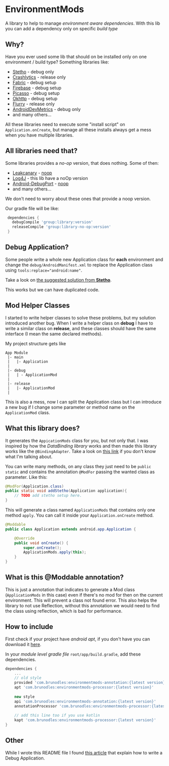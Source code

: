 # EnvironmentMods

A library to help to manage *environment aware dependencies*.
With this lib you can add a dependency only on specific *build type*

## Why?
Have you ever used some lib that should on be installed only on one environment / build type?
Something libraries like:
* [Stetho](http://facebook.github.io/stetho/) - debug only
* [Crashlytics](https://fabric.io/kits/android/crashlytics) - release only
* [Fabric](https://get.fabric.io/android) - debug setup
* [Firebase](https://www.firebase.com/) - debug setup
* [Picasso](https://github.com/square/picasso) - debug setup
* [Okhttp](https://github.com/square/okhttp) - debug setup
* [Flurry](https://developer.yahoo.com/flurry/docs/integrateflurry/android/) - release only
* [AndroidDevMetrics](https://github.com/frogermcs/AndroidDevMetrics) - debug only
* and many others...

All these libraries need to execute some "install script" on `Application.onCreate`, but manage all these
installs always get a mess when you have multiple libraries.


## All libraries need that?
Some libraries provides a *no-op* version, that does nothing.
Some of then:
* [Leakcanary](https://github.com/square/leakcanary) - [noop](https://github.com/square/leakcanary#getting-started)
* [Log4J](http://logging.apache.org/log4j/2.x/) - this lib have a noOp version
* [Android-DebugPort](https://github.com/jasonwyatt/Android-DebugPort) - [noop](https://github.com/jasonwyatt/Android-DebugPort-NOOP)
* and many others...

We don't need to worry about these ones that provide a noop version.

Our gradle file will be like:
```gradle
 dependencies {
   debugCompile 'group:library:version'
   releaseCompile 'group:library-no-op:version'
 }
```


## Debug Application?
Some people write a whole new Application class for **each** environment and change the `debug/AndroidManifest.xml` to replace
 the Application class using `tools:replace="android:name"`.

Take a look on [the suggested solution from **Stetho**](https://github.com/facebook/stetho/blob/master/stetho-sample/src/debug/AndroidManifest.xml).

This works but we can have duplicated code.

## Mod Helper Classes
I started to write helper classes to solve these problems, but my solution introduced another bug.
When I write a helper class on **debug** I have to write a similar class on **release**, and these classes should
 have the same interface (I mean the same declared methods).

My project structure gets like
```
App Module
 |- main
 |   |- Application
 |
 |- debug
 |   | - ApplicationMod
 |
 |- release
 |   |- ApplicationMod
 |
```

This is also a mess, now I can split the Application class but I can introduce a new bug if I change some parameter or
 method name on the `ApplicationMod` class.

## What this library does?
It generates the `AppicationMods` class for you, but not only that.
I was inspired by how the *DataBinding library* works and then made this library works like the `@BindingAdapter`.
Take a look on [this link](https://developer.android.com/reference/android/databinding/BindingAdapter.html) if you don't
know what I'm talking about.

You can write many methods, on any class they just need to be `public static` and contains the annotation `@ModFor`
passing the wanted class as parameter.
Like this:
```java
@ModFor(Application.class)
public static void addStetho(Application application){
    // TODO add stetho setup here.
}
```

This will generate a class named `ApplicationMods` that contains only one method `apply`.
You can call it inside your `Application.onCreate` method.

```java
@Moddable
public class Application extends android.app.Application {

    @Override
    public void onCreate() {
        super.onCreate();
        ApplicationMods.apply(this);
    }
}
```

## What is this @Moddable annotation?
This is just a annotation that indicates to generate a Mod class (`ApplicationMods` in this case)
even if there's no mod for then on the current environment.
This will prevent a class not found error. This also helps the library to not use Reflection, without this annotation
we would need to find the class using reflection, which is bad for performance.

## How to include
First check if your project have *android apt*, if you don't have you can download it
[here](https://bitbucket.org/hvisser/android-apt).

In your *module level gradle file* `root/app/build.gradle`, add these dependencies.
```gradle
dependencies {
    ...
    // old style
    provided 'com.brunodles:environmentmods-annotation:{latest version}'
    apt 'com.brunodles:environmentmods-processor:{latest version}'
    
    new style
    api 'com.brunodles:environmentmods-annotation:{latest version}'
    annotationProcessor 'com.brunodles:environmentmods-processor:{latest version}'
    
    // add this line too if you use kotlin
    kapt 'com.brunodles:environmentmods-processor:{latest version}'
}
```

## Other
While I wrote this README file I found
[this article](https://medium.com/@orhanobut/no-op-versions-for-dev-tools-b0a865934398#.vjp39sfas)
that explain how to write a Debug Application.
